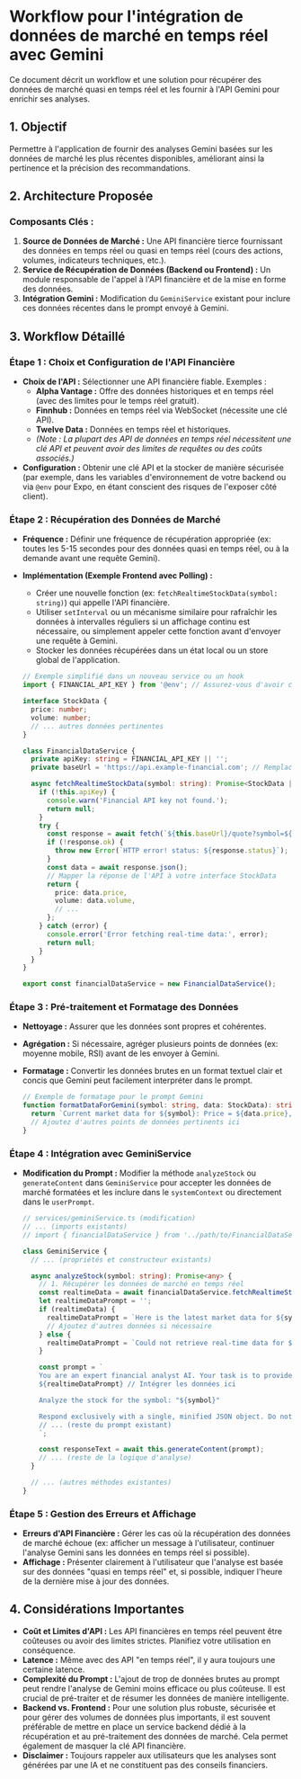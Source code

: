 # Workflow pour l'intégration de données de marché en temps réel avec Gemini

Ce document décrit un workflow et une solution pour récupérer des données de marché quasi en temps réel et les fournir à l'API Gemini pour enrichir ses analyses.

## 1. Objectif

Permettre à l'application de fournir des analyses Gemini basées sur les données de marché les plus récentes disponibles, améliorant ainsi la pertinence et la précision des recommandations.

## 2. Architecture Proposée

### Composants Clés :
1.  **Source de Données de Marché :** Une API financière tierce fournissant des données en temps réel ou quasi en temps réel (cours des actions, volumes, indicateurs techniques, etc.).
2.  **Service de Récupération de Données (Backend ou Frontend) :** Un module responsable de l'appel à l'API financière et de la mise en forme des données.
3.  **Intégration Gemini :** Modification du `GeminiService` existant pour inclure ces données récentes dans le prompt envoyé à Gemini.

## 3. Workflow Détaillé

### Étape 1 : Choix et Configuration de l'API Financière

*   **Choix de l'API :** Sélectionner une API financière fiable. Exemples :
    *   **Alpha Vantage :** Offre des données historiques et en temps réel (avec des limites pour le temps réel gratuit).
    *   **Finnhub :** Données en temps réel via WebSocket (nécessite une clé API).
    *   **Twelve Data :** Données en temps réel et historiques.
    *   *(Note : La plupart des API de données en temps réel nécessitent une clé API et peuvent avoir des limites de requêtes ou des coûts associés.)*
*   **Configuration :** Obtenir une clé API et la stocker de manière sécurisée (par exemple, dans les variables d'environnement de votre backend ou via `@env` pour Expo, en étant conscient des risques de l'exposer côté client).

### Étape 2 : Récupération des Données de Marché

*   **Fréquence :** Définir une fréquence de récupération appropriée (ex: toutes les 5-15 secondes pour des données quasi en temps réel, ou à la demande avant une requête Gemini).
*   **Implémentation (Exemple Frontend avec Polling) :**
    *   Créer une nouvelle fonction (ex: `fetchRealtimeStockData(symbol: string)`) qui appelle l'API financière.
    *   Utiliser `setInterval` ou un mécanisme similaire pour rafraîchir les données à intervalles réguliers si un affichage continu est nécessaire, ou simplement appeler cette fonction avant d'envoyer une requête à Gemini.
    *   Stocker les données récupérées dans un état local ou un store global de l'application.

    ```typescript
    // Exemple simplifié dans un nouveau service ou un hook
    import { FINANCIAL_API_KEY } from '@env'; // Assurez-vous d'avoir cette variable d'environnement

    interface StockData {
      price: number;
      volume: number;
      // ... autres données pertinentes
    }

    class FinancialDataService {
      private apiKey: string = FINANCIAL_API_KEY || '';
      private baseUrl = 'https://api.example-financial.com'; // Remplacez par l'URL de votre API

      async fetchRealtimeStockData(symbol: string): Promise<StockData | null> {
        if (!this.apiKey) {
          console.warn('Financial API key not found.');
          return null;
        }
        try {
          const response = await fetch(`${this.baseUrl}/quote?symbol=${symbol}&apikey=${this.apiKey}`);
          if (!response.ok) {
            throw new Error(`HTTP error! status: ${response.status}`);
          }
          const data = await response.json();
          // Mapper la réponse de l'API à votre interface StockData
          return {
            price: data.price,
            volume: data.volume,
            // ...
          };
        } catch (error) {
          console.error('Error fetching real-time data:', error);
          return null;
        }
      }
    }

    export const financialDataService = new FinancialDataService();
    ```

### Étape 3 : Pré-traitement et Formatage des Données

*   **Nettoyage :** Assurer que les données sont propres et cohérentes.
*   **Agrégation :** Si nécessaire, agréger plusieurs points de données (ex: moyenne mobile, RSI) avant de les envoyer à Gemini.
*   **Formatage :** Convertir les données brutes en un format textuel clair et concis que Gemini peut facilement interpréter dans le prompt.

    ```typescript
    // Exemple de formatage pour le prompt Gemini
    function formatDataForGemini(symbol: string, data: StockData): string {
      return `Current market data for ${symbol}: Price = ${data.price}, Volume = ${data.volume}.`;
      // Ajoutez d'autres points de données pertinents ici
    }
    ```

### Étape 4 : Intégration avec GeminiService

*   **Modification du Prompt :** Modifier la méthode `analyzeStock` ou `generateContent` dans `GeminiService` pour accepter les données de marché formatées et les inclure dans le `systemContext` ou directement dans le `userPrompt`.

    ```typescript
    // services/geminiService.ts (modification)
    // ... (imports existants)
    // import { financialDataService } from '../path/to/FinancialDataService'; // Importer le nouveau service

    class GeminiService {
      // ... (propriétés et constructeur existants)

      async analyzeStock(symbol: string): Promise<any> {
        // 1. Récupérer les données de marché en temps réel
        const realtimeData = await financialDataService.fetchRealtimeStockData(symbol);
        let realtimeDataPrompt = '';
        if (realtimeData) {
          realtimeDataPrompt = `Here is the latest market data for ${symbol}: Price = ${realtimeData.price}, Volume = ${realtimeData.volume}. `;
          // Ajoutez d'autres données si nécessaire
        } else {
          realtimeDataPrompt = `Could not retrieve real-time data for ${symbol}. Analyzing based on available knowledge. `;
        }

        const prompt = `
        You are an expert financial analyst AI. Your task is to provide a detailed, data-driven analysis of a stock based on its ticker symbol.
        ${realtimeDataPrompt} // Intégrer les données ici

        Analyze the stock for the symbol: "${symbol}"

        Respond exclusively with a single, minified JSON object. Do not include any text, pleasantries, or markdown formatting before or after the JSON object.
        // ... (reste du prompt existant)
        `;

        const responseText = await this.generateContent(prompt);
        // ... (reste de la logique d'analyse)
      }

      // ... (autres méthodes existantes)
    }
    ```

### Étape 5 : Gestion des Erreurs et Affichage

*   **Erreurs d'API Financière :** Gérer les cas où la récupération des données de marché échoue (ex: afficher un message à l'utilisateur, continuer l'analyse Gemini sans les données en temps réel si possible).
*   **Affichage :** Présenter clairement à l'utilisateur que l'analyse est basée sur des données "quasi en temps réel" et, si possible, indiquer l'heure de la dernière mise à jour des données.

## 4. Considérations Importantes

*   **Coût et Limites d'API :** Les API financières en temps réel peuvent être coûteuses ou avoir des limites strictes. Planifiez votre utilisation en conséquence.
*   **Latence :** Même avec des API "en temps réel", il y aura toujours une certaine latence.
*   **Complexité du Prompt :** L'ajout de trop de données brutes au prompt peut rendre l'analyse de Gemini moins efficace ou plus coûteuse. Il est crucial de pré-traiter et de résumer les données de manière intelligente.
*   **Backend vs. Frontend :** Pour une solution plus robuste, sécurisée et pour gérer des volumes de données plus importants, il est souvent préférable de mettre en place un service backend dédié à la récupération et au pré-traitement des données de marché. Cela permet également de masquer la clé API financière.
*   **Disclaimer :** Toujours rappeler aux utilisateurs que les analyses sont générées par une IA et ne constituent pas des conseils financiers.
